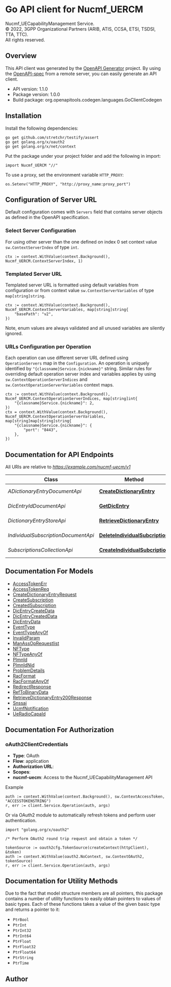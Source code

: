 # Go API client for Nucmf_UERCM

Nucmf_UECapabilityManagement Service.  
© 2022, 3GPP Organizational Partners (ARIB, ATIS, CCSA, ETSI, TSDSI, TTA, TTC).  
All rights reserved.


## Overview
This API client was generated by the [OpenAPI Generator](https://openapi-generator.tech) project.  By using the [OpenAPI-spec](https://www.openapis.org/) from a remote server, you can easily generate an API client.

- API version: 1.1.0
- Package version: 1.0.0
- Build package: org.openapitools.codegen.languages.GoClientCodegen

## Installation

Install the following dependencies:

```shell
go get github.com/stretchr/testify/assert
go get golang.org/x/oauth2
go get golang.org/x/net/context
```

Put the package under your project folder and add the following in import:

```golang
import Nucmf_UERCM "//"
```

To use a proxy, set the environment variable `HTTP_PROXY`:

```golang
os.Setenv("HTTP_PROXY", "http://proxy_name:proxy_port")
```

## Configuration of Server URL

Default configuration comes with `Servers` field that contains server objects as defined in the OpenAPI specification.

### Select Server Configuration

For using other server than the one defined on index 0 set context value `sw.ContextServerIndex` of type `int`.

```golang
ctx := context.WithValue(context.Background(), Nucmf_UERCM.ContextServerIndex, 1)
```

### Templated Server URL

Templated server URL is formatted using default variables from configuration or from context value `sw.ContextServerVariables` of type `map[string]string`.

```golang
ctx := context.WithValue(context.Background(), Nucmf_UERCM.ContextServerVariables, map[string]string{
	"basePath": "v2",
})
```

Note, enum values are always validated and all unused variables are silently ignored.

### URLs Configuration per Operation

Each operation can use different server URL defined using `OperationServers` map in the `Configuration`.
An operation is uniquely identified by `"{classname}Service.{nickname}"` string.
Similar rules for overriding default operation server index and variables applies by using `sw.ContextOperationServerIndices` and `sw.ContextOperationServerVariables` context maps.

```golang
ctx := context.WithValue(context.Background(), Nucmf_UERCM.ContextOperationServerIndices, map[string]int{
	"{classname}Service.{nickname}": 2,
})
ctx = context.WithValue(context.Background(), Nucmf_UERCM.ContextOperationServerVariables, map[string]map[string]string{
	"{classname}Service.{nickname}": {
		"port": "8443",
	},
})
```

## Documentation for API Endpoints

All URIs are relative to *https://example.com/nucmf-uecm/v1*

Class | Method | HTTP request | Description
------------ | ------------- | ------------- | -------------
*ADictionaryEntryDocumentApi* | [**CreateDictionaryEntry**](docs/ADictionaryEntryDocumentApi.md#createdictionaryentry) | **Post** /dic-entries | Create a dictionary entry in the UCMF
*DicEntryIdDocumentApi* | [**GetDicEntry**](docs/DicEntryIdDocumentApi.md#getdicentry) | **Get** /dic-entries/{dicEntryId} | Get an individual dictionary entry via dicEntryId
*DictionaryEntryStoreApi* | [**RetrieveDictionaryEntry**](docs/DictionaryEntryStoreApi.md#retrievedictionaryentry) | **Get** /dic-entries | retrieve a dictionary entry matching query parameters
*IndividualSubscriptionDocumentApi* | [**DeleteIndividualSubcription**](docs/IndividualSubscriptionDocumentApi.md#deleteindividualsubcription) | **Delete** /subscriptions/{subscriptionId} | unsubscribe from notifications
*SubscriptionsCollectionApi* | [**CreateIndividualSubcription**](docs/SubscriptionsCollectionApi.md#createindividualsubcription) | **Post** /subscriptions | Nucmf_UECapabilityManagement Subscribe service Operation


## Documentation For Models

 - [AccessTokenErr](docs/AccessTokenErr.md)
 - [AccessTokenReq](docs/AccessTokenReq.md)
 - [CreateDictionaryEntryRequest](docs/CreateDictionaryEntryRequest.md)
 - [CreateSubscription](docs/CreateSubscription.md)
 - [CreatedSubscription](docs/CreatedSubscription.md)
 - [DicEntryCreateData](docs/DicEntryCreateData.md)
 - [DicEntryCreatedData](docs/DicEntryCreatedData.md)
 - [DicEntryData](docs/DicEntryData.md)
 - [EventType](docs/EventType.md)
 - [EventTypeAnyOf](docs/EventTypeAnyOf.md)
 - [InvalidParam](docs/InvalidParam.md)
 - [ManAssOpRequestlist](docs/ManAssOpRequestlist.md)
 - [NFType](docs/NFType.md)
 - [NFTypeAnyOf](docs/NFTypeAnyOf.md)
 - [PlmnId](docs/PlmnId.md)
 - [PlmnIdNid](docs/PlmnIdNid.md)
 - [ProblemDetails](docs/ProblemDetails.md)
 - [RacFormat](docs/RacFormat.md)
 - [RacFormatAnyOf](docs/RacFormatAnyOf.md)
 - [RedirectResponse](docs/RedirectResponse.md)
 - [RefToBinaryData](docs/RefToBinaryData.md)
 - [RetrieveDictionaryEntry200Response](docs/RetrieveDictionaryEntry200Response.md)
 - [Snssai](docs/Snssai.md)
 - [UcmfNotification](docs/UcmfNotification.md)
 - [UeRadioCapaId](docs/UeRadioCapaId.md)


## Documentation For Authorization



### oAuth2ClientCredentials


- **Type**: OAuth
- **Flow**: application
- **Authorization URL**: 
- **Scopes**: 
 - **nucmf-uecm**: Access to the Nucmf_UECapabilityManagement API

Example

```golang
auth := context.WithValue(context.Background(), sw.ContextAccessToken, "ACCESSTOKENSTRING")
r, err := client.Service.Operation(auth, args)
```

Or via OAuth2 module to automatically refresh tokens and perform user authentication.

```golang
import "golang.org/x/oauth2"

/* Perform OAuth2 round trip request and obtain a token */

tokenSource := oauth2cfg.TokenSource(createContext(httpClient), &token)
auth := context.WithValue(oauth2.NoContext, sw.ContextOAuth2, tokenSource)
r, err := client.Service.Operation(auth, args)
```


## Documentation for Utility Methods

Due to the fact that model structure members are all pointers, this package contains
a number of utility functions to easily obtain pointers to values of basic types.
Each of these functions takes a value of the given basic type and returns a pointer to it:

* `PtrBool`
* `PtrInt`
* `PtrInt32`
* `PtrInt64`
* `PtrFloat`
* `PtrFloat32`
* `PtrFloat64`
* `PtrString`
* `PtrTime`

## Author



